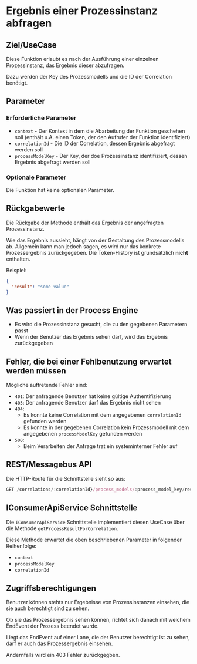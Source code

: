 # Ergebnis einer Prozessinstanz abfragen

## Ziel/UseCase

Diese Funktion erlaubt es nach der Ausführung einer einzelnen Prozessinstanz,
das Ergebnis dieser abzufragen.

Dazu werden der Key des Prozessmodells und die ID der Correlation benötigt.

## Parameter

### Erforderliche Parameter

* `context` - Der Kontext in dem die Abarbeitung der Funktion geschehen soll
  (enthält u.A. einen Token, der den Aufrufer der Funktion identifiziert)
* `correlationId` - Die ID der Correlation, dessen Ergebnis abgefragt
  werden soll
* `processModelKey` - Der Key, der doe Prozessinstanz identifiziert, dessen
  Ergebnis abgefragt werden soll

### Optionale Parameter

Die Funktion hat keine optionalen Parameter.

## Rückgabewerte

Die Rückgabe der Methode enthält das Ergebnis der angefragten Prozessinstanz.

Wie das Ergebnis aussieht, hängt von der Gestaltung des Prozessmodells ab.
Allgemein kann man jedoch sagen, es wird nur das konkrete Prozessergebnis
zurückgegeben.
Die Token-History ist grundsätzlich **nicht** enthalten.

Beispiel:

```JSON
{
  "result": "some value"
}
```

## Was passiert in der Process Engine

- Es wird die Prozessinstanz gesucht, die zu den gegebenen Parametern passt
- Wenn der Benutzer das Ergebnis sehen darf, wird das Ergebnis zurückgegeben

## Fehler, die bei einer Fehlbenutzung erwartet werden müssen

Mögliche auftretende Fehler sind:
- `401`: Der anfragende Benutzer hat keine gültige Authentifizierung
- `403`: Der anfragende Benutzer darf das Ergebnis nicht sehen
- `404`:
  - Es konnte keine Correlation mit dem angegebenen `correlationId`
    gefunden werden
  - Es konnte in der gegebenen Correlation kein Prozessmodell mit dem
    angegebenen `processModelKey` gefunden werden
- `500`:
  - Beim Verarbeiten der Anfrage trat ein systeminterner Fehler auf

## REST/Messagebus API

Die HTTP-Route für die Schnittstelle sieht so aus:

```JavaScript
GET /correlations/:correlationId}/process_models/:process_model_key/result
```

## IConsumerApiService Schnittstelle

Die `IConsumerApiService` Schnittstelle implementiert diesen UseCase über die
Methode `getProcessResultForCorrelation`.

Diese Methode erwartet die oben beschriebenen Parameter
in folgender Reihenfolge:
- `context`
- `processModelKey`
- `correlationId`

## Zugriffsberechtigungen

Benutzer können stehts nur Ergebnisse von Prozessinstanzen einsehen, die sie
auch berechtigt sind zu sehen.

Ob sie das Prozessergebnis sehen können, richtet sich danach mit welchem
EndEvent der Prozess beendet wurde.

Liegt das EndEvent auf einer Lane, die der Benutzer berechtigt ist zu sehen,
darf er auch das Prozessergebnis einsehen.

Andernfalls wird ein 403 Fehler zurückgegben.

